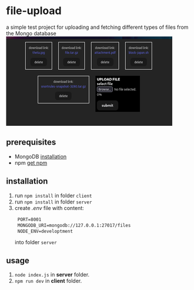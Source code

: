 # file-upload
a simple test project for uploading and fetching different types of files from the Mongo database
![image of UI](https://github.com/juhaj77/file-upload/blob/main/screenshot.png)    
## prerequisites

* MongoDB [installation](https://docs.mongodb.com/manual/installation/)
* npm [get npm](https://www.npmjs.com/get-npm)

## installation

1. run `npm install` in folder `client`
1. run `npm install` in folder `server`
1. create _.env_ file with content:
   ```
    PORT=8001
    MONGODB_URI=mongodb://127.0.0.1:27017/files
    NODE_ENV=developtment
   ```
    into folder `server`

## usage

1. `node index.js` in **server** folder.
1. `npm run dev` in **client** folder.
